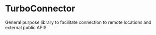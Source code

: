 # TurboConnector

General purpose library to facilitate connection to remote locations and external public APIS
